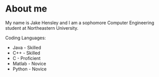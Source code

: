 # About me
My name is Jake Hensley and I am a sophomore Computer Engineering student at Northeastern University.
<p>Coding Languages:</p>
<ul>
<li>Java - Skilled</li> 
  <li>C++ - Skilled</li>
  <li>C - Proficient</li>
  <li>Matlab - Novice</li>
  <li>Python - Novice</li>
</ul>
<p></p>
